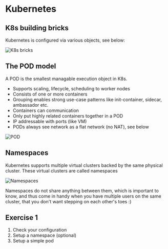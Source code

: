# Kubernetes

## K8s building bricks

Kubernetes is configured via various objects, see below:

![K8s bricks](Images/k8s-bricks.png "Kubernetes bricks")

## The POD model

A POD is the smallest managable execution object in K8s.

* Supports scaling, lifecycle, scheduling to worker nodes
* Consists of one or more containers
* Grouping enables strong use-case patterns like init-container, sidecar, ambassador etc.
* Containers can communication
* Only put highly related containers together in a POD
* IP addressable with ports (like VM)
* PODs always see network as a flat network (no NAT), see below

![POD](Images/k8s-pod.png "POD")

## Namespaces

Kubernetes supports multiple virtual clusters backed by the same physical cluster.
These virtual clusters are called namespaces

![Namespaces](Images/k8s-namespaces.png "Namespaces")

Namespaces do not share anything between them, which is important to know, and thus come in handy when you have multiple users on the same cluster, that you don't want stepping on each other's toes :)

## Exercise 1

1. Check your configuration
2. Setup a namespace (optional)
3. Setup a simple pod
